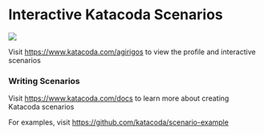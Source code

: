 # Interactive Katacoda Scenarios

[![](http://shields.katacoda.com/katacoda/agirigos/count.svg)](https://www.katacoda.com/agirigos "Get your profile on Katacoda.com")

Visit https://www.katacoda.com/agirigos to view the profile and interactive scenarios

### Writing Scenarios
Visit https://www.katacoda.com/docs to learn more about creating Katacoda scenarios

For examples, visit https://github.com/katacoda/scenario-example
